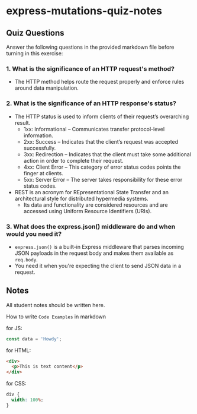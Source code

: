 # express-mutations-quiz-notes

## Quiz Questions

Answer the following questions in the provided markdown file before turning in this exercise:

### 1. What is the significance of an HTTP request's method?

- The HTTP method helps route the request properly and enforce rules around data manipulation.

### 2. What is the significance of an HTTP response's status?

- The HTTP status is used to inform clients of their request’s overarching result.
  - 1xx: Informational – Communicates transfer protocol-level information.
  - 2xx: Success – Indicates that the client’s request was accepted successfully.
  - 3xx: Redirection – Indicates that the client must take some additional action in order to complete their request.
  - 4xx: Client Error – This category of error status codes points the finger at clients.
  - 5xx: Server Error – The server takes responsibility for these error status codes.
- REST is an acronym for REpresentational State Transfer and an architectural style for distributed hypermedia systems.
  - Its data and functionality are considered resources and are accessed using Uniform Resource Identifiers (URIs).

### 3. What does the express.json() middleware do and when would you need it?

- `express.json()` is a built-in Express middleware that parses incoming JSON payloads in the request body and makes them available as `req.body`.
- You need it when you're expecting the client to send JSON data in a request.

## Notes

All student notes should be written here.

How to write `Code Examples` in markdown

for JS:

```javascript
const data = 'Howdy';
```

for HTML:

```html
<div>
  <p>This is text content</p>
</div>
```

for CSS:

```css
div {
  width: 100%;
}
```

